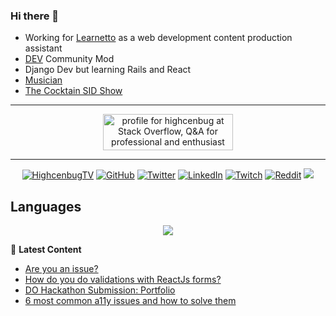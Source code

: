 ### Hi there 👋
- Working for [Learnetto](https://learnetto.com) as a web development content production assistant
- [DEV](https://dev.to) Community Mod
- Django Dev but learning Rails and React
- [Musician](https://open.spotify.com/album/6rQ3KAbSmm97dNJfPMqpvo)
- [The Cocktain SID Show](https://facebook.com/thecocktainsidshow)
------------
<p align="center">
<a href="https://stackoverflow.com/users/11630148/highcenbug"><img src="https://stackoverflow.com/users/flair/11630148.png?theme=dark" width="208" height="58" alt="profile for highcenbug at Stack Overflow, Q&amp;A for professional and enthusiast programmers" title="profile for highcenbug at Stack Overflow, Q&amp;A for professional and enthusiast programmers"></a>
</p>

-----------
<p align="center">
  <a href="https://facebook.com/highcenbugtv"><img src="https://img.shields.io/badge/highcenbugtv-tv-blue" alt="HighcenbugTV"></a>
  <a href="https://github.com/reyesvicente"><img src="https://img.shields.io/github/followers/reyesvicente?label=Follow&style=social" alt="GitHub"></a>
	<a href="https://twitter.com/highcenburg"><img src="https://img.shields.io/twitter/follow/highcenburg?label=Follow&style=social" alt="Twitter"></a>
	<a href="https://www.linkedin.com/in/reyesvicente0888"><img src="https://img.shields.io/badge/LinkedIn--_.svg?style=social&logo=linkedin" alt="LinkedIn"></a>	
  <a href="https://twitch.tv/highcenburg"><img src="https://img.shields.io/twitch/status/highcenburg?style=social" alt="Twitch"></a>
  <a href="https://reddit.com/u/icenreyes"><img src="https://img.shields.io/reddit/user-karma/combined/icenreyes?style=social" alt="Reddit"></a>
  <a href="https://open.spotify.com/artist/7oujeUrwgwhYUQFRW7VlIR?si=FlA7f1xiScKf4wcaegYF8g"><img src="https://img.shields.io/badge/Soul%20Heist%20Music-Support-green"></a>
</p>



Languages 
------------ 
<p align="center">
<a href="https://wakatime.com"><img src="https://wakatime.com/share/@vgreyes/48c45939-4d48-4a04-8cac-c1708792c69b.png" /></a> 
</p>



📕 **Latest Content**
<!-- BLOG-POST-LIST:START -->
- [Are you an issue?](https://dev.to/highcenburg/are-you-an-issue-1g9j)
- [How do you do validations with ReactJs forms?](https://dev.to/highcenburg/how-do-you-do-validations-with-reactjs-forms-191m)
- [DO Hackathon Submission: Portfolio](https://dev.to/highcenburg/do-hackathon-submission-portfolio-46h1)
- [6 most common a11y issues and how to solve them](https://dev.to/highcenburg/6-most-common-a11y-issues-and-how-to-solve-them-3acl)
<!-- BLOG-POST-LIST:END -->
